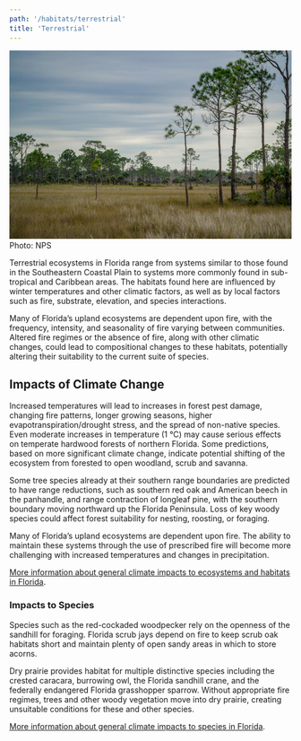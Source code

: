 ```yaml
---
path: '/habitats/terrestrial'
title: 'Terrestrial'
---
```


<content-header icon="terrestrial_ecosystems" title="Terrestrial Ecosystems">
</content-header>

<div class=""><img src="1000.jpg" alt="Photo for 1000"/>
<figcaption>Photo: NPS</figcaption></div>

Terrestrial ecosystems in Florida range from systems similar to those found in the Southeastern Coastal Plain to systems more commonly found in sub-tropical and Caribbean areas. The habitats found here are influenced by winter temperatures and other climatic factors, as well as by local factors such as fire, substrate, elevation, and species interactions.  

Many of Florida’s upland ecosystems are dependent upon fire, with the frequency, intensity, and seasonality of fire varying between communities.  Altered fire regimes or the absence of fire, along with other climatic changes, could lead to compositional changes to these habitats, potentially altering their suitability to the current suite of species.

## Impacts of Climate Change

Increased temperatures will lead to increases in forest pest damage, changing fire patterns, longer growing seasons, higher evapotranspiration/drought stress, and the spread of non-native species. Even moderate increases in temperature (1 °C) may cause serious effects on temperate hardwood forests of northern Florida. Some predictions, based on more significant climate change, indicate potential shifting of the ecosystem from forested to open woodland, scrub and savanna. 

Some tree species already at their southern range boundaries are predicted to have range reductions, such as southern red oak and American beech in the panhandle, and range contraction of longleaf pine, with the southern boundary moving northward up the Florida Peninsula. Loss of key woody species could affect forest suitability for nesting, roosting, or foraging. 

Many of Florida’s upland ecosystems are dependent upon fire.  The ability to maintain these systems through the use of prescribed fire will become more challenging with increased temperatures and changes in precipitation.

[More information about general climate impacts to ecosystems and habitats in Florida](/impacts/habitats).

### Impacts to Species

Species such as the red-cockaded woodpecker rely on the openness of the sandhill for foraging. Florida scrub jays depend on fire to keep scrub oak habitats short and maintain plenty of open sandy areas in which to store acorns. 

Dry prairie provides habitat for multiple distinctive species including the crested caracara, burrowing owl, the Florida sandhill crane, and the federally endangered Florida grasshopper sparrow.  Without appropriate fire regimes, trees and other woody vegetation move into dry prairie, creating unsuitable conditions for these and other species.

[More information about general climate impacts to species in Florida](/impacts/species).
